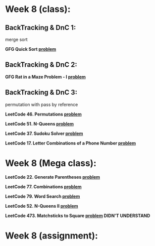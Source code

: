# Week 8 (class):

## BackTracking & DnC 1:

merge sort

**GFG Quick Sort [problem](https://www.geeksforgeeks.org/problems/quick-sort/1)**

## BackTracking & DnC 2:

**GFG Rat in a Maze Problem - I [problem](https://www.geeksforgeeks.org/problems/rat-in-a-maze-problem/1)**

## BackTracking & DnC 3:

permutation with pass by reference

**LeetCode 46. Permutations [problem](https://leetcode.com/problems/permutations/)**

**LeetCode 51. N-Queens [problem](https://leetcode.com/problems/n-queens/)**

**LeetCode 37. Sudoku Solver [problem](https://leetcode.com/problems/sudoku-solver/)**

**LeetCode 17. Letter Combinations of a Phone Number [problem](https://leetcode.com/problems/letter-combinations-of-a-phone-number/)**

# Week 8 (Mega class):

**LeetCode 22. Generate Parentheses [problem](https://leetcode.com/problems/generate-parentheses/)**

**LeetCode 77. Combinations [problem](https://leetcode.com/problems/combinations/)**

**LeetCode 79. Word Search [problem](https://leetcode.com/problems/word-search/)**

**LeetCode 52. N-Queens II [problem](https://leetcode.com/problems/n-queens-ii/)**

**LeetCode 473. Matchsticks to Square [problem](https://leetcode.com/problems/matchsticks-to-square/) DIDN'T UNDERSTAND**

# Week 8 (assignment):
